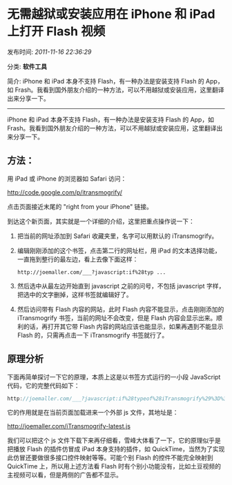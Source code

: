 # 无需越狱或安装应用在 iPhone 和 iPad 上打开 Flash 视频

发布时间: *2011-11-16 22:36:29*

分类: __软件工具__

简介: iPhone 和 iPad 本身不支持 Flash，有一种办法是安装支持 Flash 的 App，如 Frash。我看到国外朋友介绍的一种方法，可以不用越狱或安装应用，这里翻译出来分享一下。

---------

iPhone 和 iPad 本身不支持 Flash，有一种办法是安装支持 Flash 的 App，如 Frash。我看到国外朋友介绍的一种方法，可以不用越狱或安装应用，这里翻译出来分享一下。

## 方法：

用 iPad 或 iPhone 的浏览器如 Safari 访问：

<http://code.google.com/p/itransmogrify/>

点击页面接近末尾的 "right from your iPhone" 链接。

到达这个新页面，其实就是一个详细的介绍，这里把重点操作说一下：

1. 把当前的网址添加到 Safari 收藏夹里，名字可以用默认的 iTransmogrify。

2. 编辑刚刚添加的这个书签，点击第二行的网址栏，用 iPad 的文本选择功能，一直拖到整行的最左边，看上去像下面这样：

   ```
   http://joemaller.com/___?javascript:if%28typ ...
   ```

3. 然后选中从最左边开始直到 javascript 之前的问号，不包括 javascript 字样，把选中的文字删掉，这样书签就编辑好了。

4. 然后访问带有 Flash 内容的网站，此时 Flash 内容不能显示，点击刚刚添加的 iTransmogrify 书签，当前的网址不会改变，但是 Flash 内容会显示出来。顺利的话，再打开其它带 Flash 内容的网站应该也能显示，如果再遇到不能显示 Flash 的，只需再点击一下 iTransmogrify 书签就行了。

## 原理分析

下面再简单探讨一下它的原理，本质上这是以书签方式运行的一小段 JavaScript 代码，它的完整代码如下：

```javascript
http://joemaller.com/___?javascript:if%28typeof%28iTransmogrify%29%3D%3D%27undefined%27%29%7Bvar%20s%3Ddocument.createElement%28%27script%27%29%3Bs.src%3D%27http%3A%2F%2Fjoemaller.com%2FiTransmogrify-latest.js%3Fq%3D%27%2B%28new%20Date%29.getTime%28%29%3Bdocument.getElementsByTagName%28%27head%27%29%5B0%5D.appendChild%28s%29%7Dvoid%280%29
```

它的作用就是在当前页面加载进来一个外部 js 文件，其地址是：

http://joemaller.com/iTransmogrify-latest.js

我们可以把这个 js 文件下载下来再仔细看，雪峰大体看了一下，它的原理似乎是把播放 Flash 的插件仿冒成 iPad 本身支持的插件，如 QuickTime，当然为了实现此仿冒还要做很多接口控件映射等等。可能个别 Flash 的控件不能完全映射到 QuickTime 上，所以用上述方法看 Flash 时有个别小功能没有，比如土豆视频的主视频可以看，但是两侧的广告都不显示。